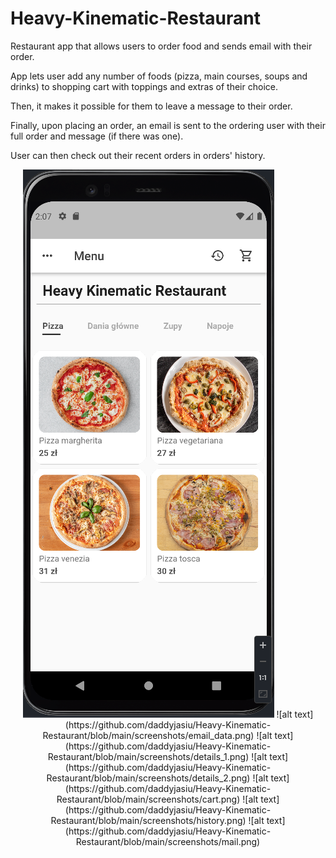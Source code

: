 # Heavy-Kinematic-Restaurant
Restaurant app that allows users to order food and sends email with their order.

App lets user add any number of foods (pizza, main courses, soups and drinks) to shopping cart with toppings and extras of their choice.

Then, it makes it possible for them to leave a message to their order. 

Finally, upon placing an order, an email is sent to the ordering user with their full order and message (if there was one).

User can then check out their recent orders in orders' history.

<p align="center">
  <img src="https://github.com/daddyjasiu/Heavy-Kinematic-Restaurant/blob/main/screenshots/main_menu.png"/>
  ![alt text](https://github.com/daddyjasiu/Heavy-Kinematic-Restaurant/blob/main/screenshots/email_data.png)
  ![alt text](https://github.com/daddyjasiu/Heavy-Kinematic-Restaurant/blob/main/screenshots/details_1.png)
  ![alt text](https://github.com/daddyjasiu/Heavy-Kinematic-Restaurant/blob/main/screenshots/details_2.png)
  ![alt text](https://github.com/daddyjasiu/Heavy-Kinematic-Restaurant/blob/main/screenshots/cart.png)
  ![alt text](https://github.com/daddyjasiu/Heavy-Kinematic-Restaurant/blob/main/screenshots/history.png)
  ![alt text](https://github.com/daddyjasiu/Heavy-Kinematic-Restaurant/blob/main/screenshots/mail.png)
</p>
